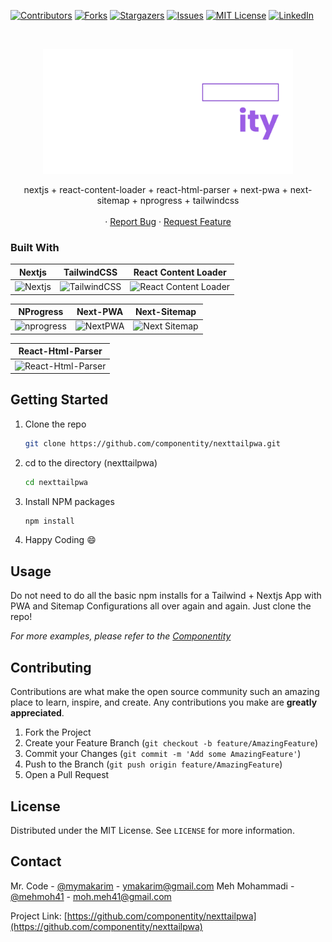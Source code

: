 [![Contributors][contributors-shield]][contributors-url]
[![Forks][forks-shield]][forks-url]
[![Stargazers][stars-shield]][stars-url]
[![Issues][issues-shield]][issues-url]
[![MIT License][license-shield]][license-url]
[![LinkedIn][linkedin-shield]][linkedin-url]

<!-- PROJECT LOGO -->
<br />
<p align="center">
  <a href="https://componentity.com">
    <img src="./public/logo.png" alt="Logo componentity" height="200">
  </a>

  <p align="center">
    nextjs + react-content-loader + react-html-parser + next-pwa + next-sitemap + nprogress + tailwindcss
    <br />
    <br />
    ·
    <a href="https://github.com/componentity/nexttailpwa/issues">Report Bug</a>
    ·
    <a href="https://github.com/componentity/nexttailpwa/issues">Request Feature</a>
  </p>
</p>

### Built With

|                                                     Nextjs                                                     |                               TailwindCSS                               |                                                     React Content Loader                                                      |
| :------------------------------------------------------------------------------------------------------------: | :---------------------------------------------------------------------: | :---------------------------------------------------------------------------------------------------------------------------: |
| ![Nextjs](https://upload.wikimedia.org/wikipedia/commons/thumb/8/8e/Nextjs-logo.svg/330px-Nextjs-logo.svg.png) | ![TailwindCSS](https://miro.medium.com/max/1400/0*A70w-WrmSaBVxwAm.png) | ![React Content Loader](https://user-images.githubusercontent.com/4838076/115597774-8e0ccc00-a2d1-11eb-853d-f24cfe9d4fea.png) |

|                                  NProgress                                  |                                  Next-PWA                                  |                                  Next-Sitemap                                   |
| :-------------------------------------------------------------------------: | :------------------------------------------------------------------------: | :-----------------------------------------------------------------------------: |
| ![nprogress](https://admin.micko.dev/uploads/next_nprogress_d377cb51fa.png) | ![NextPWA](https://miro.medium.com/max/1400/1*FcvmmciAIUhpF1t-9IO8fQ.jpeg) | ![Next Sitemap](https://miro.medium.com/max/1400/1*ihjhRdaAJEiLA0jcrNKCNA.jpeg) |

|                                 React-Html-Parser                                 |
| :-------------------------------------------------------------------------------: |
| ![React-Html-Parser](https://flaviocopes.com/how-to-render-html-react/banner.png) |

<!-- GETTING STARTED -->

## Getting Started

1. Clone the repo
   ```sh
   git clone https://github.com/componentity/nexttailpwa.git
   ```
2. cd to the directory (nexttailpwa)
   ```sh
   cd nexttailpwa
   ```
3. Install NPM packages
   ```sh
   npm install
   ```
4. Happy Coding :smile:
<!-- USAGE EXAMPLES -->

## Usage

Do not need to do all the basic npm installs for a Tailwind + Nextjs App with PWA and Sitemap Configurations all over again and again. Just clone the repo!

_For more examples, please refer to the [Componentity](https://componentity.com)_

<!-- CONTRIBUTING -->

## Contributing

Contributions are what make the open source community such an amazing place to learn, inspire, and create. Any contributions you make are **greatly appreciated**.

1. Fork the Project
2. Create your Feature Branch (`git checkout -b feature/AmazingFeature`)
3. Commit your Changes (`git commit -m 'Add some AmazingFeature'`)
4. Push to the Branch (`git push origin feature/AmazingFeature`)
5. Open a Pull Request

<!-- LICENSE -->

## License

Distributed under the MIT License. See `LICENSE` for more information.

<!-- CONTACT -->

## Contact

Mr. Code - [@mymakarim](https://twitter.com/mymakarim) - ymakarim@gmail.com
Meh Mohammadi - [@mehmoh41](https://github.com/mehmoh41) - moh.meh41@gmail.com

Project Link: [https://github.com/componentity/nexttailpwa](https://github.com/componentity/nexttailpwa)

<!-- MARKDOWN LINKS & IMAGES -->
<!-- https://www.markdownguide.org/basic-syntax/#reference-style-links -->

[contributors-shield]: https://img.shields.io/badge/contributers-2-green.svg?style=for-the-badge
[contributors-url]: https://github.com/componentity/nexttailpwa/graphs/contributors
[forks-shield]: https://img.shields.io/badge/forks-2-blue.svg?style=for-the-badge
[forks-url]: https://github.com/componentity/nexttailpwa/network/members
[stars-shield]: https://img.shields.io/badge/stars-2-yellow.svg?style=for-the-badge
[stars-url]: https://github.com/componentity/nexttailpwa/stargazers
[issues-shield]: https://img.shields.io/badge/issues-0-orange.svg?style=for-the-badge
[issues-url]: https://github.com/componentity/nexttailpwa/issues
[license-shield]: https://img.shields.io/badge/license-MIT-green.svg?style=for-the-badge
[license-url]: https://github.com/componentity/nexttailpwa/blob/master/LICENSE.txt
[linkedin-shield]: https://img.shields.io/badge/-LinkedIn-black.svg?style=for-the-badge&logo=linkedin&colorB=555
[linkedin-url]: https://linkedin.com/in/mymakarim
